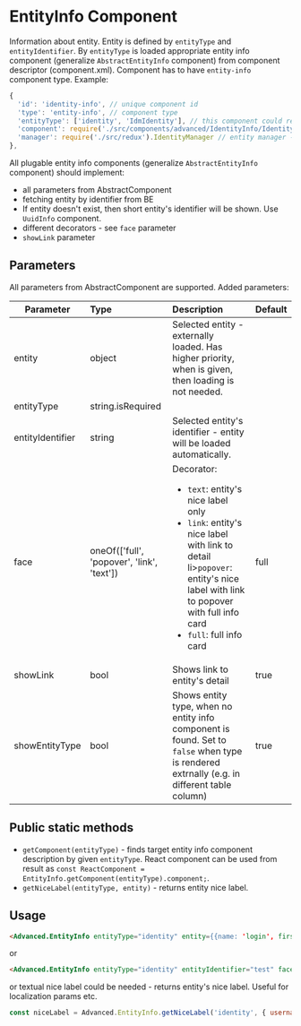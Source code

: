# EntityInfo Component

Information about entity. Entity is defined by `entityType` and `entityIdentifier`. By `entityType` is loaded appropriate entity info component (generalize `AbstractEntityInfo` component) from component descriptor (component.xml). Component has to have `entity-info` component type. Example:

```javascript
{
  'id': 'identity-info', // unique component id
  'type': 'entity-info', // component type
  'entityType': ['identity', 'IdmIdentity'], // this component could render entity types
  'component': require('./src/components/advanced/IdentityInfo/IdentityInfo').default, // target component for entity rendering
  'manager': require('./src/redux').IdentityManager // entity manager - will be used for nice label (only for now - is not required, if EntityInfo.getNiceLabel is not needed - see example above)
},
```

All plugable entity info components (generalize `AbstractEntityInfo` component) should implement:
- all parameters from AbstractComponent
- fetching entity by identifier from BE
- If entity doesn't exist, then short entity's identifier will be shown. Use `UuidInfo` component.
- different decorators - see `face` parameter
- `showLink` parameter

## Parameters

All parameters from AbstractComponent are supported. Added parameters:

| Parameter | Type | Description | Default  |
| --- | :--- | :--- | :--- |
| entity | object  |  Selected entity - externally loaded.  Has higher priority, when is given, then loading is not needed. |  |
| entityType | string.isRequired  |  |  |
| entityIdentifier | string  |  Selected entity's identifier - entity will be loaded automatically.  |  |
| face | oneOf(['full', 'popover', 'link', 'text'])  |  Decorator: <ul><li>`text`: entity's nice label only</li><li>`link`: entity's nice label with link to detail</li>li>`popover`: entity's nice label with link to popover with full info card</li><li>`full`: full info card</li></ul>  |  full |
| showLink | bool | Shows link to entity's detail | true |
| showEntityType | bool | Shows entity type, when no entity info component is found. Set to `false` when type is rendered extrnally (e.g. in different table column) | true |


## Public static methods

- ``getComponent(entityType)`` - finds target entity info component description by given ``entityType``. React component can be used from result as ``const ReactComponent = EntityInfo.getComponent(entityType).component;``.
- ``getNiceLabel(entityType, entity)`` - returns entity nice label.


## Usage

```html
<Advanced.EntityInfo entityType="identity" entity={{name: 'login', firstName: 'Jan', lastName: 'Novák'}}/>
```

or

```html
<Advanced.EntityInfo entityType="identity" entityIdentifier="test" face="link" />
```

or textual nice label could be needed - returns entity's nice label. Useful for localization params etc.

```js
const niceLabel = Advanced.EntityInfo.getNiceLabel('identity', { username: 'test', lastName: 'Test'});
```
